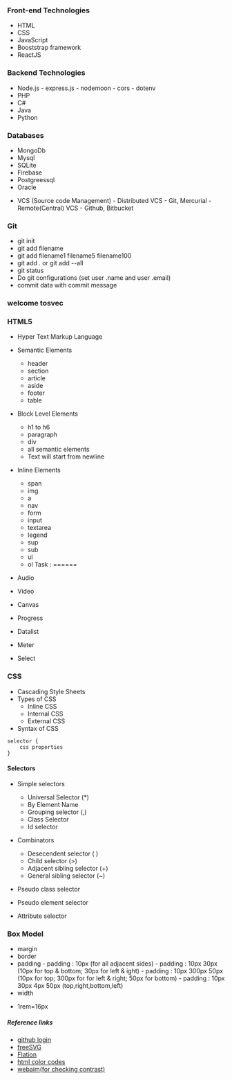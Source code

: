 ###   Front-end Technologies

- HTML
- CSS
- JavaScript
- Booststrap framework
- ReactJS

###  Backend Technologies
- Node.js
       - express.js
       - nodemoon
       - cors
       - dotenv
- PHP
- C#
- Java
- Python

### Databases

- MongoDb
- Mysql
- SQLite
- Firebase
- Postgreessql
- Oracle


+ VCS (Source code Management)
       - Distributed VCS
          - Git, Mercurial
       - Remote(Central) VCS
          - Github, Bitbucket


###   Git

- git init
- git add filename
- git add filename1 filename5 filename100
- git add . or git add --all
- git status
- Do git configurations (set user .name and user .email)
- commit data with commit message

### welcome tosvec

### HTML5

- Hyper Text Markup Language
- Semantic Elements
    - header
    - section
    - article
    - aside
    - footer
    - table

- Block Level Elements
    - h1 to h6
    - paragraph
    - div
    - all semantic elements
    - Text will start from newline

- Inline Elements
    - span
    - img
    - a
    - nav
    - form
    - input
    - textarea
    - legend
    - sup
    - sub
    - ul
    - ol
Task :
======
- Audio
- Video
- Canvas
- Progress
- Datalist
- Meter
- Select


### CSS
+ Cascading Style Sheets
+ Types of CSS
     - Inline CSS
     - Internal CSS
     - External CSS
+ Syntax of CSS
```
selector {
    css properties
}
```

#### Selectors
+ Simple selectors
     - Universal Selector (*)
     - By Element Name
     - Grouping selector (,)
     - Class Selector
     - Id selector

+ Combinators
     + Desecendent selector ( )
     + Child selector (>)
     + Adjacent sibling selector (+)
     + General sibling selector (~)
+ Pseudo class selector
+ Pseudo element selector
+ Attribute selector



### Box Model

+ margin
+ border
+ padding
      - padding : 10px (for all adjacent sides)
      - padding : 10px 30px (10px for top & bottom; 30px for left & ight)
      - padding : 10px 300px 50px (10px for top; 300px for for left & right; 50px for bottom)
      - padding : 10px 30px 4px 50px (top,right,bottom,left)
+ width
- 1rem=16px


##### Reference links

  - [github login](https://github.com/)
  - [freeSVG](https://freesvg.org/)
  - [Flation](https://www.flaticon.com/)
  - [html color codes](https://htmlcolorcodes.com/)
  - [webaim(for checking contrast)](https://webaim.org/resources/contrastchecker/)